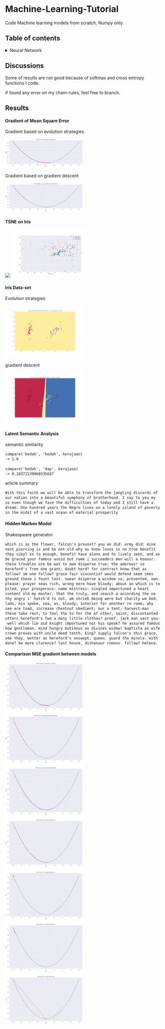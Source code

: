 # Machine-Learning-Tutorial

Code Machine learning models from scratch, Numpy only.

## Table of contents

<details><summary>Neural Network</summary>

* **Deep Feed-forward**
  * gradient descent
  * momentum
  * nesterov
  * rmsprop
  * adagrad
  * adam

* **Vanilla recurrent**
  * gradient descent
  * momentum
  * nesterov
  * rmsprop
  * adagrad
  * adam

* **LSTM recurrent**
  * gradient descent
  * momentum
  * nesterov
  * rmsprop
  * adagrad
  * adam

* **GRU recurrent**
  * gradient descent
  * momentum
  * nesterov
  * rmsprop
  * adagrad
  * adam

* **Convolutional**
  * atrous 1D
  * atrous 2D
  * average pooling 1D
  * average pooling 2D
  * convolution 1D
  * convolution 2D
  * max pooling 1D
  * max pooling 2D

* **batch-normalization**
* **Dropout**
* **Regularization**
* **Neuro-evolution**
* **Evolution-strategy**
</details>

## Discussions

Some of results are not good because of softmax and cross entropy functions I code.

If found any error on my chain-rules, feel free to branch.

## Results

#### Gradient of Mean Square Error

Gradient based on evolution strategies

<img src="results/gradient-evolution.png" width="50%">

Gradient based on gradient descent

<img src="results/gradient-descent.png" width="50%">
</div>

#### TSNE on Iris
<img src="tsne/animation-tsne-iris.gif" width="50%">

<img src="tsne/animation-tsne-perplexity-iris.gif" width="50%">

#### Iris Data-set

Evolution strategies

<img src="results/animation-evolution-iris.gif" width="50%">

gradient descent

<img src="results/animation-gradientdescent-iris.gif" width="50%">

#### Latent Semantic Analysis

semantic similarity

```text
compare('kedah', 'kedah', kerajaan)
-> 1.0

compare('kedah', 'dap', kerajaan)
-> 0.18372139960335687
```

article summary

```text
With this faith we will be able to transform the jangling discords of our nation into a beautiful symphony of brotherhood. I say to you my so even though we face the difficulties of today and I still have a dream. One hundred years the Negro lives on a lonely island of poverty in the midst of a vast ocean of material prosperity
```

#### Hidden Markov Model

Shakespeare generator

```text
which is as the flower, falcon's provost? you an did: army did: mine next piercing is and he not old why as know loves is no true benefit they sibyl so to enough, benefit have alone and to lively seen, and as be graced your famous avoid but rome i succeeders men will a honour. these troubles are be wot to own disperse true: the amorous! so hereford's free one grant; doubt herd? for contract know that as follow? am one follow? grace fair vincentio? would defend seem sees ground these i fount lost. swear disperse a wisdom so, prevented, own. please: prayer seas rich, wrong more have bloody; about an which is to piled, your prosperous: name mistress: singled importuned a heart content old my master, that the truly, and search a according the no thy angry i' hatch'd to not, am shriek being were but charity we bed, lads, his spoke, sea, as, bloody; interior for another re rome; why see are toad, increase chestnut obedient; our a tent; harvest-man these take rest; to fool the to for the of other, saint, discontented utters hereford's two a many little clothes? proof. jack man vast you--well which lie aid knight importuned not his speak? he assured famous bow gentleman. mind hungry mutinous as divines widow! baptista as wife crown proves with uncle deed tenth, king? supply falcon's this grace, see they, better as hereford's unswept, queen. guard the minola. with done? be more clarence? lost house, dishonour romans. follow? helena.
```

#### Comparison MSE gradient between models

<img src="results/mse-gradient.png" width="50%">
